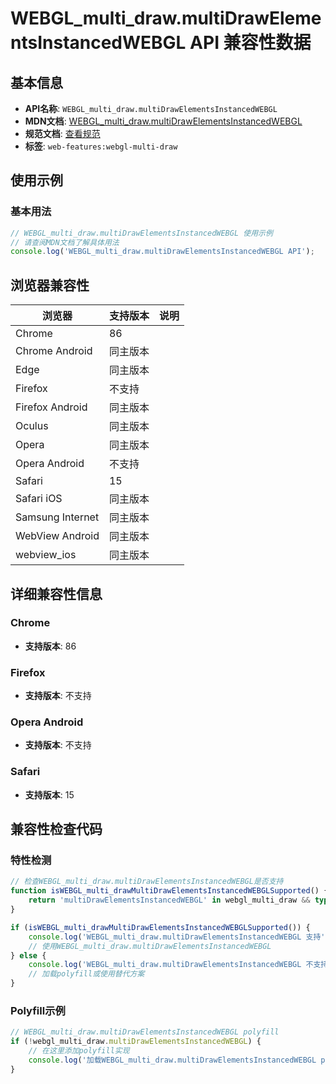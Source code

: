 # WEBGL_multi_draw.multiDrawElementsInstancedWEBGL API 兼容性数据

## 基本信息

- **API名称**: `WEBGL_multi_draw.multiDrawElementsInstancedWEBGL`
- **MDN文档**: [WEBGL_multi_draw.multiDrawElementsInstancedWEBGL](https://developer.mozilla.org/docs/Web/API/WEBGL_multi_draw/multiDrawElementsInstancedWEBGL)
- **规范文档**: [查看规范](https://registry.khronos.org/webgl/extensions/WEBGL_multi_draw/)
- **标签**: `web-features:webgl-multi-draw`

## 使用示例

### 基本用法

```javascript
// WEBGL_multi_draw.multiDrawElementsInstancedWEBGL 使用示例
// 请查阅MDN文档了解具体用法
console.log('WEBGL_multi_draw.multiDrawElementsInstancedWEBGL API');
```

## 浏览器兼容性

| 浏览器 | 支持版本 | 说明 |
|--------|----------|------|
| Chrome | 86 |  |
| Chrome Android | 同主版本 |  |
| Edge | 同主版本 |  |
| Firefox | 不支持 |  |
| Firefox Android | 同主版本 |  |
| Oculus | 同主版本 |  |
| Opera | 同主版本 |  |
| Opera Android | 不支持 |  |
| Safari | 15 |  |
| Safari iOS | 同主版本 |  |
| Samsung Internet | 同主版本 |  |
| WebView Android | 同主版本 |  |
| webview_ios | 同主版本 |  |

## 详细兼容性信息

### Chrome

- **支持版本**: 86

### Firefox

- **支持版本**: 不支持

### Opera Android

- **支持版本**: 不支持

### Safari

- **支持版本**: 15

## 兼容性检查代码

### 特性检测

```javascript
// 检查WEBGL_multi_draw.multiDrawElementsInstancedWEBGL是否支持
function isWEBGL_multi_drawMultiDrawElementsInstancedWEBGLSupported() {
    return 'multiDrawElementsInstancedWEBGL' in webgl_multi_draw && typeof webgl_multi_draw.multiDrawElementsInstancedWEBGL === 'function';
}

if (isWEBGL_multi_drawMultiDrawElementsInstancedWEBGLSupported()) {
    console.log('WEBGL_multi_draw.multiDrawElementsInstancedWEBGL 支持');
    // 使用WEBGL_multi_draw.multiDrawElementsInstancedWEBGL
} else {
    console.log('WEBGL_multi_draw.multiDrawElementsInstancedWEBGL 不支持，需要polyfill');
    // 加载polyfill或使用替代方案
}
```

### Polyfill示例

```javascript
// WEBGL_multi_draw.multiDrawElementsInstancedWEBGL polyfill
if (!webgl_multi_draw.multiDrawElementsInstancedWEBGL) {
    // 在这里添加polyfill实现
    console.log('加载WEBGL_multi_draw.multiDrawElementsInstancedWEBGL polyfill');
}
```

